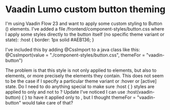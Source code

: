 
# Vaadin Lumo custom button theming

I'm using Vaadin Flow 23 and want to apply some custom styling to Button (<vaadin-button>) elements.
I've added a file /frontend/component-styles/button.css where I apply some styles directly to the button itself (no specific theme variant or state):
:host {
    border: 1px solid #AEB136;
}

I've included this by adding @CssImport to a java class like this:
@CssImport(value = "./component-styles/button.css", themeFor = "vaadin-button")

The problem is that this style is not only applied to <vaadin-button> elements, but also to <vaadin-menu-bar> elements, or more precisely the <vaadin-menu-bar-button> elements they contain.  This does not seem to be the case if I specify a particular theme variant or :hover or [active] state.
Do I need to do anything special to make sure :host { } styles are applied to <vaadin-button> only and not to <vaadin-menu-bar-button>?
Update
I've noticed I can use :host(vaadin-button) { } to have it applied only to <vaadin-button>, but I thought themeFor = "vaadin-button" would take care of that?

        